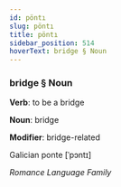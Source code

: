 ```yaml
---
id: pöntı
slug: pöntı
title: pöntı
sidebar_position: 514
hoverText: bridge § Noun
---
```


### bridge § Noun

**Verb**: to be a bridge

**Noun**: bridge

**Modifier**: bridge-related

Galician ponte [ˈpɔntɪ]

*Romance Language Family*